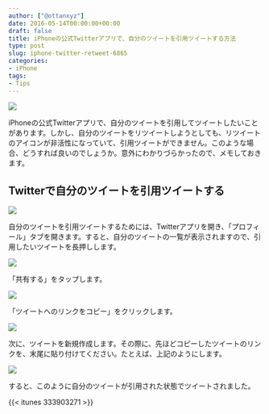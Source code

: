 ```yaml
---
author: ["@ottanxyz"]
date: 2016-05-14T00:00:00+00:00
draft: false
title: iPhoneの公式Twitterアプリで、自分のツイートを引用ツイートする方法
type: post
slug: iphone-twitter-retweet-6865
categories:
- iPhone
tags:
- Tips
---
```


![](160514-573711816e258.jpg)






iPhoneの公式Twitterアプリで、自分のツイートを引用してツイートしたいことがあります。しかし、自分のツイートをリツイートしようとしても、リツイートのアイコンが非活性になっていて、引用ツイートができません。このような場合、どうすれば良いのでしょうか。意外にわかりづらかったので、メモしておきます。





## Twitterで自分のツイートを引用ツイートする





![](160514-5737119b228ae.png)






自分のツイートを引用ツイートするためには、Twitterアプリを開き、「プロフィール」タブを開きます。すると、自分のツイートの一覧が表示されますので、引用したいツイートを長押しします。





![](160514-573711a1e4697.png)






「共有する」をタップします。





![](160514-573711a8daaac.png)






「ツイートへのリンクをコピー」をクリックします。





![](160514-573711af7270e.png)






次に、ツイートを新規作成します。その際に、先ほどコピーしたツイートのリンクを、末尾に貼り付けてください。たとえば、上記のようにします。





![](160514-573711b76f0c5.png)






すると、このように自分のツイートが引用された状態でツイートされました。



{{< itunes 333903271 >}}
